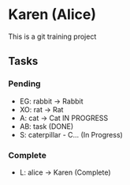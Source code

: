# Karen (Alice)

This is a git training project

## Tasks

### Pending

- EG: rabbit -> Rabbit
- XO: rat -> Rat
- A: cat -> Cat IN PROGRESS
- AB: task (DONE)
- S: caterpillar - C... (In Progress)

### Complete

- L: alice -> Karen (Complete)

